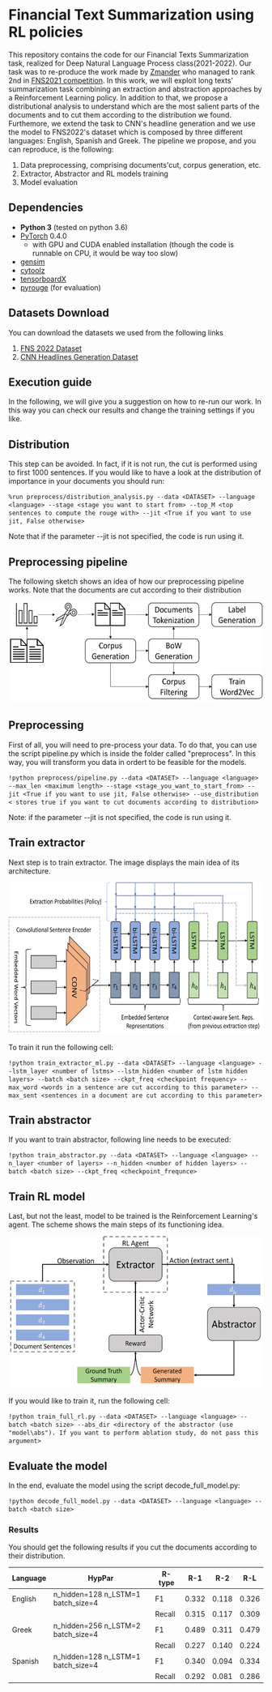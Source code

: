 # Financial Text Summarization using RL policies
This repository contains the code for our Financial Texts Summarization task, realized for Deep Natural Language Process class(2021-2022).
Our task was to re-produce the work made by [Zmander](https://arxiv.org/abs/1805.11080) who managed to rank 2nd in [FNS2021 competition](http://wp.lancs.ac.uk/cfie/fns2021/). In this work, we will exploit long texts' summarization task combining an extraction and abstraction approaches by a Reinforcement Learning policy. In addition to that, we propose a distributional analysis to understand which are the most salient parts of the documents and to cut them according to the distribution we found. Furthemore, we extend the task to CNN's headline generation and we use the model to FNS2022's dataset which is composed by three different languages: English, Spanish and Greek. 
The pipeline we propose, and you can reproduce, is the following:
1. Data preprocessing, comprising documents'cut, corpus generation, etc.
2. Extractor, Abstractor and RL models training
3. Model evaluation



## Dependencies
- **Python 3** (tested on python 3.6)
- [PyTorch](https://github.com/pytorch/pytorch) 0.4.0
    - with GPU and CUDA enabled installation (though the code is runnable on CPU, it would be way too slow)
- [gensim](https://github.com/RaRe-Technologies/gensim)
- [cytoolz](https://github.com/pytoolz/cytoolz)
- [tensorboardX](https://github.com/lanpa/tensorboard-pytorch)
- [pyrouge](https://github.com/bheinzerling/pyrouge) (for evaluation)

## Datasets Download
You can download the datasets we used from the following links
1. [FNS 2022 Dataset](https://drive.google.com/drive/folders/1lvvMgDBR1WfxrHJmDCo58XprLBNE3U5L?usp=sharing)
2. [CNN Headlines Generation Dataset](https://drive.google.com/file/d/1ReQOXmjatCKuBfSGvdv24Xmju_Qq4ral/view?usp=sharing)

## Execution guide
In the following, we will give you a suggestion on how to re-run our work. In this way you can check our results and change the training settings if you like.
## Distribution
This step can be avoided. In fact, if it is not run, the cut is performed using to first 1000 sentences. If you would like to have a look at the distribution of importance in your documents you should run:
```
%run preprocess/distribution_analysis.py --data <DATASET> --language <language> --stage <stage you want to start from> --top_M <top sentences to compute the rouge with> --jit <True if you want to use jit, False otherwise>
```
Note that if the parameter --jit is not specified, the code is run using it.
## Preprocessing pipeline
The following sketch shows an idea of how our preprocessing pipeline works. Note that the documents are cut according to their distribution

<p align="center">
<img src="/images/preprocess.jpg" title="Preprocessing pipeline" width="500" height="200">

## Preprocessing
First of all, you will need to pre-process your data. To do that, you can use the script pipeline.py which is inside the folder called "preprocess". In this way, you will transform you data in ordert to be feasible for the models.
```
!python preprocess/pipeline.py --data <DATASET> --language <language> --max_len <maximum length> --stage <stage_you_want_to_start_from> --jit <True if you want to use jit, False otherwise> --use_distribution < stores true if you want to cut documents according to distribution>
```
Note: if the parameter --jit is not specified, the code is run using it.


## Train extractor
Next step is to train extractor. The image displays the main idea of its architecture.

<p align="center">
<img src="/images/extractor.jpg" alt="Alt text" title="Preprocessing pipeline" width="600" height="300">



To train it run the following cell:
```
!python train_extractor_ml.py --data <DATASET> --language <language> --lstm_layer <number of lstms> --lstm_hidden <number of lstm hidden layers> --batch <batch size> --ckpt_freq <checkpoint frequency> --max_word <words in a sentence are cut according to this parameter> --max_sent <sentences in a document are cut according to this parameter>
```
## Train abstractor
If you want to train abstractor, following line needs to be executed:
```
!python train_abstractor.py --data <DATASET> --language <language> --n_layer <number of layers> --n_hidden <number of hidden layers> --batch <batch size> --ckpt_freq <checkpoint_frequnce>
```
## Train RL model

Last, but not the least, model to be trained is the Reinforcement Learning's agent. The scheme shows the main steps of its functioning idea.

<p align="center">
<img src="/images/reinforcement.jpg" alt="Alt text" title="Preprocessing pipeline" width="500" height="300">

If you would like to train it, run the following cell:
```
!python train_full_rl.py --data <DATASET> --language <language> --batch <batch size> --abs_dir <directory of the abstractor (use "model\abs"). If you want to perform ablation study, do not pass this argument>
```
## Evaluate the model

In the end, evaluate the model using the script decode_full_model.py:
```
!python decode_full_model.py --data <DATASET> --language <language> --batch <batch size>
```

### Results
You should get the following results if you cut the documents according to their distribution.

| Language | HypPar                              | R-type    | R-1         | R-2         | R-L         |
|----------|-------------------------------------|-----------|-------------|-------------|-------------|
| English  | n_hidden=128 n_LSTM=1 batch_size=4  | F1 | 0.332 | 0.118 | 0.326 |
|   |   | Recall | 0.315 | 0.117 | 0.309 |
| Greek    | n_hidden=256 n_LSTM=2 batch_size=4 | F1 | 0.489 | 0.311  | 0.479 |
|   |   | Recall | 0.227 | 0.140 | 0.224 |
| Spanish  | n_hidden=128 n_LSTM=1 batch_size=4  | F1 | 0.340 | 0.094 | 0.334 |
|   |   | Recall | 0.292 | 0.081 | 0.286 |


